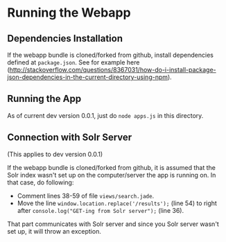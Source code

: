 # Running the Webapp

## Dependencies Installation

If the webapp bundle is cloned/forked from github, install dependencies defined at `package.json`. See for example here (http://stackoverflow.com/questions/8367031/how-do-i-install-package-json-dependencies-in-the-current-directory-using-npm).

## Running the App

As of current dev version 0.0.1, just do `node apps.js` in this directory.

## Connection with Solr Server

(This applies to dev version 0.0.1)

If the webapp bundle is cloned/forked from github, it is assumed that the Solr index wasn't set up on the computer/server the app is running on. In that case, do following:

* Comment lines 38-59 of file `views/search.jade`.
* Move the line `window.location.replace('/results');` (line 54) to right after `console.log("GET-ing from Solr server");` (line 36).

That part communicates with Solr server and since you Solr server wasn't set up, it will throw an exception.
